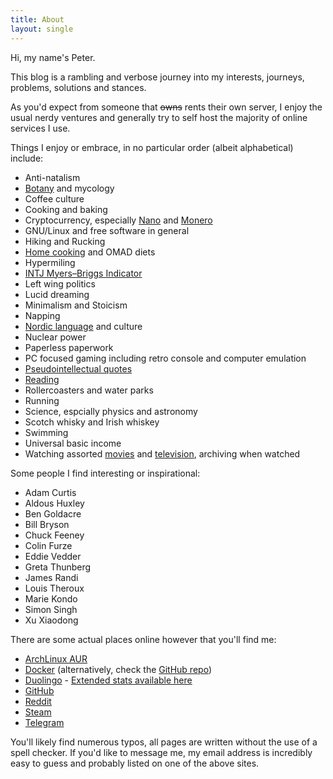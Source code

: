 ```yaml
---
title: About
layout: single
---
```


Hi, my name's Peter.

This blog is a rambling and verbose journey into my interests, journeys, problems, solutions and stances.

As you'd expect from someone that ~~owns~~ rents their own server, I enjoy the usual nerdy ventures and generally try to self host the majority of online services I use.

Things I enjoy or embrace, in no particular order (albeit alphabetical) include:
* Anti-natalism
* [Botany](/plants) and mycology
* Coffee culture
* Cooking and baking
* Cryptocurrency, especially [Nano](https://nano.org/) and [Monero](https://www.getmonero.org/)
* GNU/Linux and free software in general
* Hiking and Rucking
* [Home cooking](/recipes/) and OMAD diets
* Hypermiling
* [INTJ Myers–Briggs Indicator](https://www.16personalities.com/profiles/ef5f8da14ed9e)
* Left wing politics
* Lucid dreaming
* Minimalism and Stoicism
* Napping
* [Nordic language](/languages/) and culture
* Nuclear power
* Paperless paperwork
* PC focused gaming including retro console and computer emulation
* [Pseudointellectual quotes](/quotes/)
* [Reading](/reading-list/)
* Rollercoasters and water parks
* Running
* Science, espcially physics and astronomy
* Scotch whisky and Irish whiskey
* Swimming
* Universal basic income
* Watching assorted [movies](/archived-movies/) and [television](/archived-television/), archiving when watched

Some people I find interesting or inspirational:
* Adam Curtis
* Aldous Huxley
* Ben Goldacre
* Bill Bryson
* Chuck Feeney
* Colin Furze
* Eddie Vedder
* Greta Thunberg
* James Randi
* Louis Theroux
* Marie Kondo
* Simon Singh
* Xu Xiaodong

There are some actual places online however that you'll find me:
* [ArchLinux AUR](https://aur.archlinux.org/packages/?K=midvalley&SeB=m)
* [Docker](https://hub.docker.com/u/wervv/) (alternatively, check the [GitHub repo](https://github.com/breadcat/Dockerfiles))
* [Duolingo](https://www.duolingo.com/unholybanquet) - [Extended stats available here](https://duome.eu/unholybanquet)
* [GitHub](https://github.com/breadcat)
* [Reddit](https://www.reddit.com/user/risky-scribble/)
* [Steam](https://steamcommunity.com/id/minskwhisker)
* [Telegram](http://telegram.me/carrion_regardless)

You'll likely find numerous typos, all pages are written without the use of a spell checker.
If you'd like to message me, my email address is incredibly easy to guess and probably listed on one of the above sites.
